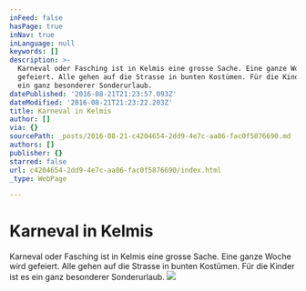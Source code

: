 ```yaml
---
inFeed: false
hasPage: true
inNav: true
inLanguage: null
keywords: []
description: >-
  Karneval oder Fasching ist in Kelmis eine grosse Sache. Eine ganze Woche wird
  gefeiert. Alle gehen auf die Strasse in bunten Kostümen. Für die Kinder ist es
  ein ganz besonderer Sonderurlaub.
datePublished: '2016-08-21T21:23:57.093Z'
dateModified: '2016-08-21T21:23:22.203Z'
title: Karneval in Kelmis
author: []
via: {}
sourcePath: _posts/2016-08-21-c4204654-2dd9-4e7c-aa86-fac0f5876690.md
authors: []
publisher: {}
starred: false
url: c4204654-2dd9-4e7c-aa86-fac0f5876690/index.html
_type: WebPage

---
```

# Karneval in Kelmis

Karneval oder Fasching ist in Kelmis eine grosse Sache. Eine ganze Woche wird gefeiert. Alle gehen auf die Strasse in bunten Kostümen. Für die Kinder ist es ein ganz besonderer Sonderurlaub.
![](https://the-grid-user-content.s3-us-west-2.amazonaws.com/51d32716-c97a-4b3f-aca4-45f0a3db49ab.jpg)